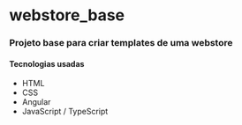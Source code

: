 # webstore_base

### Projeto base para criar templates de uma webstore

#### Tecnologias usadas
 - HTML
 - CSS
 - Angular
 - JavaScript / TypeScript
